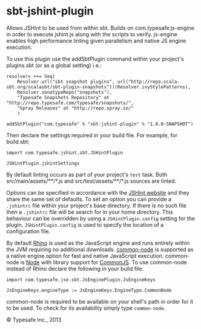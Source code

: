 sbt-jshint-plugin
=================

Allows JSHint to be used from within sbt. Builds on com.typesafe:js-engine in order to execute jshint.js
along with the scripts to verify. js-engine enables high performance linting given parallelism and native
JS engine execution.

To use this plugin use the addSbtPlugin command within your project's plugins.sbt (or as a global setting) i.e.:

    resolvers ++= Seq(
        Resolver.url("sbt snapshot plugins", url("http://repo.scala-sbt.org/scalasbt/sbt-plugin-snapshots"))(Resolver.ivyStylePatterns),
        Resolver.sonatypeRepo("snapshots"),
        "Typesafe Snapshots Repository" at "http://repo.typesafe.com/typesafe/snapshots/",
        "Spray Releases" at "http://repo.spray.io/"
        )

    addSbtPlugin("com.typesafe" % "sbt-jshint-plugin" % "1.0.0-SNAPSHOT")

Then declare the settings required in your build file. For example, for build.sbt:

    import com.typesafe.jshint.sbt.JSHintPlugin

    JSHintPlugin.jshintSettings

By default linting occurs as part of your project's `test` task. Both src/main/assets/\*\*/\*.js and
src/test/assets/\*\*/\*.js sources are linted.

Options can be specified in accordance with the
[JSHint website](http://www.jshint.com/docs) and they share the same set of defaults. To set an option you can
provide a `.jshintrc` file within your project's base directory. If there is no such file then a `.jshintrc` file will
be search for in your home directory. This behaviour can be overridden by using a `JSHintPlugin.config` setting for the plugin.
`JSHintPlugin.config` is used to specify the location of a configuration file.

By default [Rhino](https://developer.mozilla.org/en/docs/Rhino) is used as the JavaScript engine and runs entirely within
the JVM requiring no additional downloads.
[common-node](http://olegp.github.io/common-node//) is supported as a native engine option for fast and native JavaScript execution.
common-node is [Node](http://nodejs.org/) with library support for [CommonJS](http://wiki.commonjs.org/wiki/CommonJS).
To use common-node instead of Rhino declare the following in your build file:

    import com.typesafe.jse.sbt.JsEnginePlugin.JsEngineKeys

    JsEngineKeys.engineType := JsEngineKeys.EngineType.CommonNode

common-node is required to be available on your shell's path in order for it to be used. To check for its availability
simply type `common-node`.

&copy; Typesafe Inc., 2013  